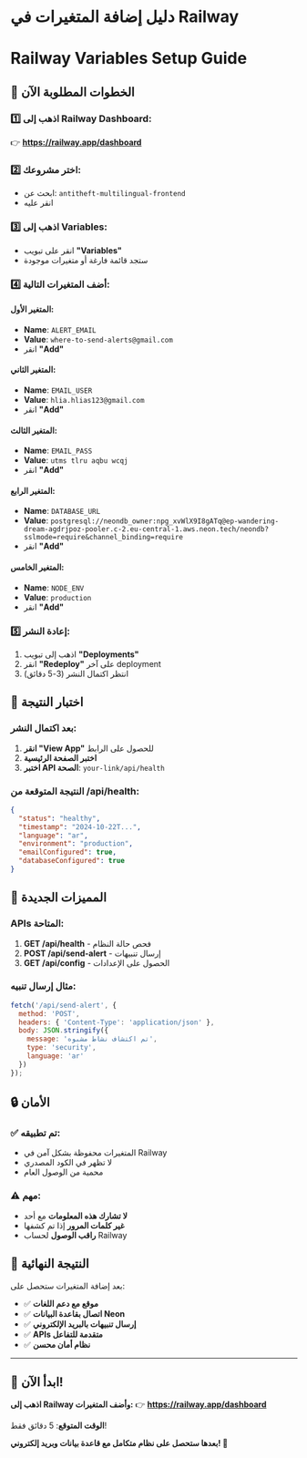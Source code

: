 # دليل إضافة المتغيرات في Railway
# Railway Variables Setup Guide

## 🎯 الخطوات المطلوبة الآن

### 1️⃣ اذهب إلى Railway Dashboard:
👉 **https://railway.app/dashboard**

### 2️⃣ اختر مشروعك:
- ابحث عن: `antitheft-multilingual-frontend`
- انقر عليه

### 3️⃣ اذهب إلى Variables:
- انقر على تبويب **"Variables"**
- ستجد قائمة فارغة أو متغيرات موجودة

### 4️⃣ أضف المتغيرات التالية:

#### المتغير الأول:
- **Name**: `ALERT_EMAIL`
- **Value**: `where-to-send-alerts@gmail.com`
- انقر **"Add"**

#### المتغير الثاني:
- **Name**: `EMAIL_USER`
- **Value**: `hlia.hlias123@gmail.com`
- انقر **"Add"**

#### المتغير الثالث:
- **Name**: `EMAIL_PASS`
- **Value**: `utms tlru aqbu wcqj`
- انقر **"Add"**

#### المتغير الرابع:
- **Name**: `DATABASE_URL`
- **Value**: `postgresql://neondb_owner:npg_xvWlX9I8gATq@ep-wandering-dream-agdrjpoz-pooler.c-2.eu-central-1.aws.neon.tech/neondb?sslmode=require&channel_binding=require`
- انقر **"Add"**

#### المتغير الخامس:
- **Name**: `NODE_ENV`
- **Value**: `production`
- انقر **"Add"**

### 5️⃣ إعادة النشر:
1. اذهب إلى تبويب **"Deployments"**
2. انقر **"Redeploy"** على آخر deployment
3. انتظر اكتمال النشر (3-5 دقائق)

## 🧪 اختبار النتيجة

### بعد اكتمال النشر:
1. **انقر "View App"** للحصول على الرابط
2. **اختبر الصفحة الرئيسية**
3. **اختبر API الصحة**: `your-link/api/health`

### النتيجة المتوقعة من /api/health:
```json
{
  "status": "healthy",
  "timestamp": "2024-10-22T...",
  "language": "ar",
  "environment": "production",
  "emailConfigured": true,
  "databaseConfigured": true
}
```

## 🎉 المميزات الجديدة

### APIs المتاحة:
1. **GET /api/health** - فحص حالة النظام
2. **POST /api/send-alert** - إرسال تنبيهات
3. **GET /api/config** - الحصول على الإعدادات

### مثال إرسال تنبيه:
```javascript
fetch('/api/send-alert', {
  method: 'POST',
  headers: { 'Content-Type': 'application/json' },
  body: JSON.stringify({
    message: 'تم اكتشاف نشاط مشبوه',
    type: 'security',
    language: 'ar'
  })
});
```

## 🔒 الأمان

### ✅ تم تطبيقه:
- المتغيرات محفوظة بشكل آمن في Railway
- لا تظهر في الكود المصدري
- محمية من الوصول العام

### ⚠️ مهم:
- **لا تشارك هذه المعلومات** مع أحد
- **غير كلمات المرور** إذا تم كشفها
- **راقب الوصول** لحساب Railway

## 🎯 النتيجة النهائية

بعد إضافة المتغيرات ستحصل على:
- ✅ **موقع مع دعم اللغات**
- ✅ **اتصال بقاعدة البيانات Neon**
- ✅ **إرسال تنبيهات بالبريد الإلكتروني**
- ✅ **APIs متقدمة للتفاعل**
- ✅ **نظام أمان محسن**

---

## 🚀 ابدأ الآن!

**اذهب إلى Railway وأضف المتغيرات:**
👉 **https://railway.app/dashboard**

**الوقت المتوقع**: 5 دقائق فقط!

**بعدها ستحصل على نظام متكامل مع قاعدة بيانات وبريد إلكتروني! 🎉**